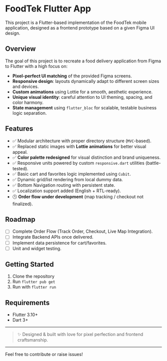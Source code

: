 # FoodTek Flutter App

This project is a Flutter-based implementation of the FoodTek mobile application, designed as a frontend prototype based on a given Figma UI design.

## Overview
The goal of this project is to recreate a food delivery application from Figma to Flutter with a high focus on:

- **Pixel-perfect UI matching** of the provided Figma screens.
- **Responsive design**: layouts dynamically adapt to different screen sizes and devices.
- **Custom animations** using Lottie for a smooth, aesthetic experience.
- **Unique visual identity**: careful attention to UI theming, spacing, and color harmony.
- **State management** using `flutter_bloc` for scalable, testable business logic separation.

## Features
- ✅ Modular architecture with proper directory structure (`MVC`-based).
- ✅ Replaced static images with **Lottie animations** for better visual appeal.
- ✅ **Color palette redesigned** for visual distinction and brand uniqueness.
- ✅ Responsive units powered by custom `responsive.dart` utilities (battle-tested).
- ✅ Basic cart and favorites logic implemented using `Cubit`.
- ✅ Dynamic grid/list rendering from local dummy data.
- ✅ Bottom Navigation routing with persistent state.
- ✅ Localization support added (English + RTL-ready).
- 🕓 **Order flow under development** (map tracking / checkout not finalized).

## Roadmap
- [ ] Complete Order Flow (Track Order, Checkout, Live Map Integration).
- [ ] Integrate Backend APIs once delivered.
- [ ] Implement data persistence for cart/favorites.
- [ ] Unit and widget testing.

## Getting Started
1. Clone the repository
2. Run `flutter pub get`
3. Run with `flutter run`

## Requirements
- Flutter 3.10+
- Dart 3+

---

> ✨ Designed & built with love for pixel perfection and frontend craftsmanship.

---

Feel free to contribute or raise issues!

